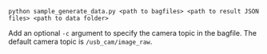 ```
python sample_generate_data.py <path to bagfiles> <path to result JSON files> <path to data folder>
```

Add an optional `-c` argument to specify the camera topic in the bagfile. The default camera topic is `/usb_cam/image_raw`.
